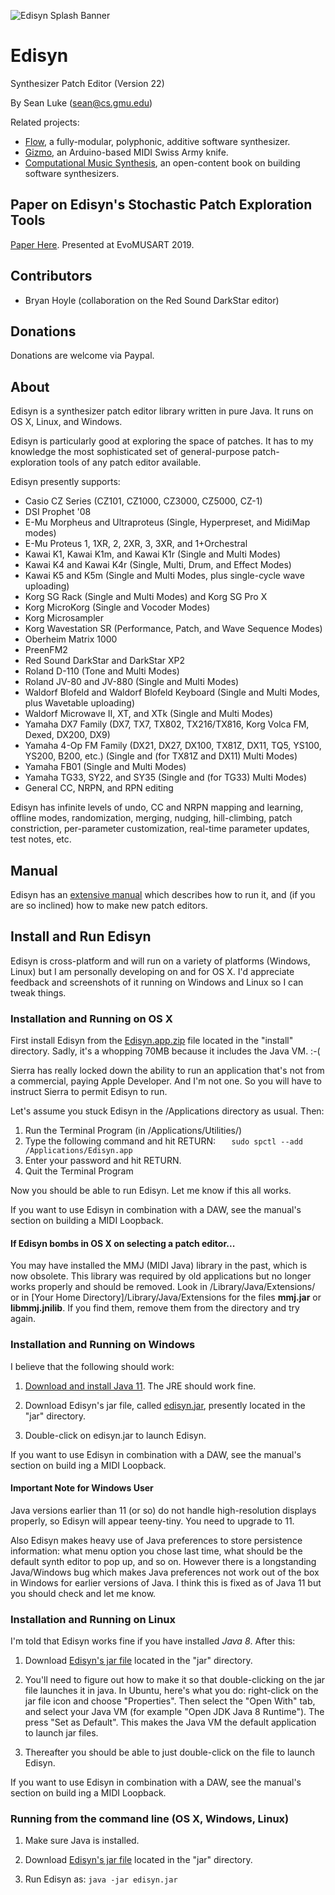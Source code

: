 ![Edisyn Splash Banner](https://raw.githubusercontent.com/eclab/edisyn/master/pics/Banner.png)

# Edisyn
Synthesizer Patch Editor (Version 22)

By Sean Luke (sean@cs.gmu.edu)

Related projects:  

* [Flow](https://github.com/eclab/flow), a fully-modular, polyphonic, additive software synthesizer.
* [Gizmo](https://cs.gmu.edu/~sean/projects/gizmo/), an Arduino-based MIDI Swiss Army knife.
* [Computational Music Synthesis](https://cs.gmu.edu/~sean/book/synthesis/), an open-content book on building software synthesizers.

## Paper on Edisyn's Stochastic Patch Exploration Tools

[Paper Here](https://cs.gmu.edu/~sean/papers/evomusart19.pdf).  Presented at EvoMUSART 2019.

## Contributors

* Bryan Hoyle (collaboration on the Red Sound DarkStar editor)

## Donations

Donations are welcome via Paypal.

## About

Edisyn is a synthesizer patch editor library written in pure Java.   It runs on OS X, Linux, and Windows.  

Edisyn is particularly good at exploring the space of patches.  It has to my knowledge the most sophisticated set of general-purpose patch-exploration tools of any patch editor available.

Edisyn presently supports:
 
* Casio CZ Series (CZ101, CZ1000, CZ3000, CZ5000, CZ-1)
* DSI Prophet '08
* E-Mu Morpheus and Ultraproteus (Single, Hyperpreset, and MidiMap modes)
* E-Mu Proteus 1, 1XR, 2, 2XR, 3, 3XR, and 1+Orchestral
* Kawai K1, Kawai K1m, and Kawai K1r (Single and Multi Modes)
* Kawai K4 and Kawai K4r (Single, Multi, Drum, and Effect Modes)
* Kawai K5 and K5m (Single and Multi Modes, plus single-cycle wave uploading)
* Korg SG Rack (Single and Multi Modes) and Korg SG Pro X
* Korg MicroKorg (Single and Vocoder Modes)
* Korg Microsampler
* Korg Wavestation SR (Performance, Patch, and Wave Sequence Modes)
* Oberheim Matrix 1000
* PreenFM2
* Red Sound DarkStar and DarkStar XP2
* Roland D-110 (Tone and Multi Modes)
* Roland JV-80 and JV-880 (Single and Multi Modes)
* Waldorf Blofeld and Waldorf Blofeld Keyboard (Single and Multi Modes, plus Wavetable uploading)
* Waldorf Microwave II, XT, and XTk (Single and Multi Modes)
* Yamaha DX7 Family (DX7, TX7, TX802, TX216/TX816, Korg Volca FM, Dexed, DX200, DX9)
* Yamaha 4-Op FM Family (DX21, DX27, DX100, TX81Z, DX11, TQ5, YS100, YS200, B200, etc.) (Single and (for TX81Z and DX11) Multi Modes)
* Yamaha FB01 (Single and Multi Modes)
* Yamaha TG33, SY22, and SY35 (Single and (for TG33) Multi Modes)
* General CC, NRPN, and RPN editing

Edisyn has infinite levels of undo, CC and NRPN mapping and learning, offline modes, randomization, merging, nudging, hill-climbing, patch constriction, per-parameter customization, real-time parameter updates, test notes, etc.

## Manual

Edisyn has an [extensive manual](https://cs.gmu.edu/~eclab/projects/edisyn/Edisyn.pdf) which describes how to run it, and (if you are so inclined) how to make new patch editors.

## Install and Run Edisyn

Edisyn is cross-platform and will run on a variety of platforms (Windows, Linux) but I am personally developing on and for OS X.  I'd appreciate feedback and screenshots of it running on Windows and Linux so I can tweak things.


### Installation and Running on OS X 

First install Edisyn from the [Edisyn.app.zip](https://cs.gmu.edu/~eclab/projects/edisyn/Edisyn.app.zip) file located in the "install" directory.  Sadly, it's a whopping 70MB because it includes the Java VM.  :-(

Sierra has really locked down the ability to run an application that's not from a commercial, paying Apple Developer.  And I'm not one.  So you will have to instruct Sierra to permit Edisyn to run.

Let's assume you stuck Edisyn in the /Applications directory as usual.  Then:

1. Run the Terminal Program (in /Applications/Utilities/)
2. Type the following command and hit RETURN: `   sudo spctl --add /Applications/Edisyn.app`
4. Enter your password and hit RETURN.
5. Quit the Terminal Program

Now you should be able to run Edisyn.  Let me know if this all works.

If you want to use Edisyn in combination with a DAW, see the manual's section on building a MIDI Loopback.

#### If Edisyn bombs in OS X on selecting a patch editor...

You may have installed the MMJ (MIDI Java) library in the past, which is now obsolete.  This library was required by old applications but no longer works properly and should be removed.  Look in /Library/Java/Extensions/ or in \[Your Home Directory\]/Library/Java/Extensions for the files **mmj.jar** or **libmmj.jnilib**.  If you find them, remove them from the directory and try again.


### Installation and Running on Windows

I believe that the following should work:

1. [Download and install Java 11](http://www.oracle.com/technetwork/java/javase/downloads/index.html).  The JRE should work fine.

2. Download Edisyn's jar file, called [edisyn.jar](https://cs.gmu.edu/~eclab/projects/edisyn/edisyn.jar), presently located in the "jar" directory.

3. Double-click on edisyn.jar to launch Edisyn.

If you want to use Edisyn in combination with a DAW, see the manual's section on build
ing a MIDI Loopback.

#### Important Note for Windows User

Java versions earlier than 11 (or so) do not handle high-resolution displays properly, so Edisyn will appear teeny-tiny.  You need to upgrade to 11.

Also Edisyn makes heavy use of Java preferences to store persistence information: what menu option you chose last time, what should be the default synth editor to pop up, and so on.  However there is a longstanding Java/Windows bug which makes Java preferences not work out of the box in Windows for earlier versions of Java.  I think this is fixed as of Java 11 but you should check and let me know.


### Installation and Running on Linux

I'm told that Edisyn works fine if you have installed *Java 8*.  After this:

1. Download [Edisyn's jar file](https://cs.gmu.edu/~eclab/projects/edisyn/edisyn.jar) located in the "jar" directory.

2. You'll need to figure out how to make it so that double-clicking on the jar file launches it in java.  In Ubuntu, here's what you do: right-click on the jar file icon and choose "Properties".  Then select the "Open With" tab, and select your Java VM (for example "Open JDK Java 8 Runtime").  The press "Set as Default".  This makes the Java VM the default application to launch jar files.

3. Thereafter you should be able to just double-click on the file to launch Edisyn.

If you want to use Edisyn in combination with a DAW, see the manual's section on build
ing a MIDI Loopback.



### Running from the command line (OS X, Windows, Linux)

1. Make sure Java is installed.

2. Download [Edisyn's jar file](https://cs.gmu.edu/~eclab/projects/edisyn/edisyn.jar) located in the "jar" directory.

3. Run Edisyn as:   `java -jar edisyn.jar`


